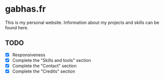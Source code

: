 # gabhas.fr

This is my personal website. Information about my projects and skills can be found here.

## TODO

- [x] Responsiveness
- [x] Complete the "Skills and tools" section
- [x] Complete the "Contact" section
- [x] Complete the "Credits" section
